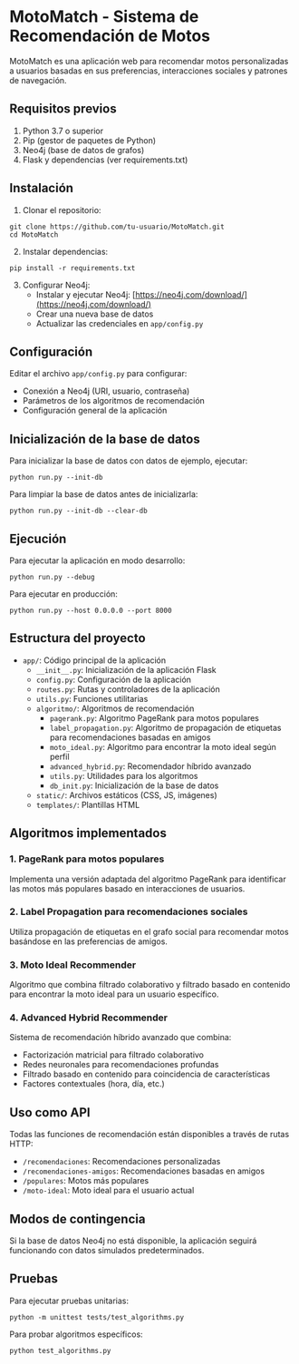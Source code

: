 # MotoMatch - Sistema de Recomendación de Motos

MotoMatch es una aplicación web para recomendar motos personalizadas a usuarios basadas en sus preferencias, interacciones sociales y patrones de navegación.

## Requisitos previos

1. Python 3.7 o superior
2. Pip (gestor de paquetes de Python)
3. Neo4j (base de datos de grafos)
4. Flask y dependencias (ver requirements.txt)

## Instalación

1. Clonar el repositorio:
```
git clone https://github.com/tu-usuario/MotoMatch.git
cd MotoMatch
```

2. Instalar dependencias:
```
pip install -r requirements.txt
```

3. Configurar Neo4j:
   - Instalar y ejecutar Neo4j: [https://neo4j.com/download/](https://neo4j.com/download/)
   - Crear una nueva base de datos
   - Actualizar las credenciales en `app/config.py`

## Configuración

Editar el archivo `app/config.py` para configurar:

- Conexión a Neo4j (URI, usuario, contraseña)
- Parámetros de los algoritmos de recomendación
- Configuración general de la aplicación

## Inicialización de la base de datos

Para inicializar la base de datos con datos de ejemplo, ejecutar:

```
python run.py --init-db
```

Para limpiar la base de datos antes de inicializarla:

```
python run.py --init-db --clear-db
```

## Ejecución

Para ejecutar la aplicación en modo desarrollo:

```
python run.py --debug
```

Para ejecutar en producción:

```
python run.py --host 0.0.0.0 --port 8000
```

## Estructura del proyecto

- `app/`: Código principal de la aplicación
  - `__init__.py`: Inicialización de la aplicación Flask
  - `config.py`: Configuración de la aplicación
  - `routes.py`: Rutas y controladores de la aplicación
  - `utils.py`: Funciones utilitarias
  - `algoritmo/`: Algoritmos de recomendación
    - `pagerank.py`: Algoritmo PageRank para motos populares
    - `label_propagation.py`: Algoritmo de propagación de etiquetas para recomendaciones basadas en amigos
    - `moto_ideal.py`: Algoritmo para encontrar la moto ideal según perfil
    - `advanced_hybrid.py`: Recomendador híbrido avanzado
    - `utils.py`: Utilidades para los algoritmos
    - `db_init.py`: Inicialización de la base de datos
  - `static/`: Archivos estáticos (CSS, JS, imágenes)
  - `templates/`: Plantillas HTML

## Algoritmos implementados

### 1. PageRank para motos populares
Implementa una versión adaptada del algoritmo PageRank para identificar las motos más populares basado en interacciones de usuarios.

### 2. Label Propagation para recomendaciones sociales
Utiliza propagación de etiquetas en el grafo social para recomendar motos basándose en las preferencias de amigos.

### 3. Moto Ideal Recommender
Algoritmo que combina filtrado colaborativo y filtrado basado en contenido para encontrar la moto ideal para un usuario específico.

### 4. Advanced Hybrid Recommender
Sistema de recomendación híbrido avanzado que combina:
- Factorización matricial para filtrado colaborativo
- Redes neuronales para recomendaciones profundas
- Filtrado basado en contenido para coincidencia de características
- Factores contextuales (hora, día, etc.)

## Uso como API

Todas las funciones de recomendación están disponibles a través de rutas HTTP:

- `/recomendaciones`: Recomendaciones personalizadas
- `/recomendaciones-amigos`: Recomendaciones basadas en amigos
- `/populares`: Motos más populares
- `/moto-ideal`: Moto ideal para el usuario actual

## Modos de contingencia

Si la base de datos Neo4j no está disponible, la aplicación seguirá funcionando con datos simulados predeterminados.

## Pruebas

Para ejecutar pruebas unitarias:

```
python -m unittest tests/test_algorithms.py
```

Para probar algoritmos específicos:

```
python test_algorithms.py
```
